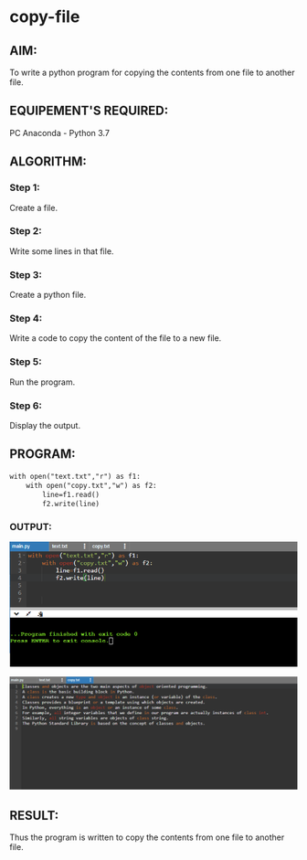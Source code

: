 # copy-file
## AIM:
To write a python program for copying the contents from one file to another file.
## EQUIPEMENT'S REQUIRED: 
PC
Anaconda - Python 3.7
## ALGORITHM: 
### Step 1:
Create a file.
### Step 2: 
Write some lines in that file.
### Step 3: 
Create a python file.
### Step 4:  
Write a code to copy the content of the file to a new file.
### Step 5: 
Run the program.
### Step 6: 
Display the output.
## PROGRAM:
~~~
with open("text.txt","r") as f1:
    with open("copy.txt","w") as f2:
        line=f1.read()
        f2.write(line)
~~~
### OUTPUT:

![output](1.png)


![copy](2.png)

## RESULT:
Thus the program is written to copy the contents from one file to another file.
